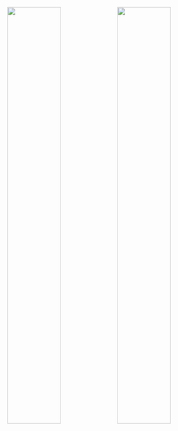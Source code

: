 <p align="center">
  <img src="https://github-readme-stats.vercel.app/api?username=halt0413&show_icons=true&theme=calm" width="49.5%" />
  <img src="https://github-readme-stats.vercel.app/api/top-langs/?username=halt0413&layout=compact&theme=calm" width="49.5%" />
</p>
